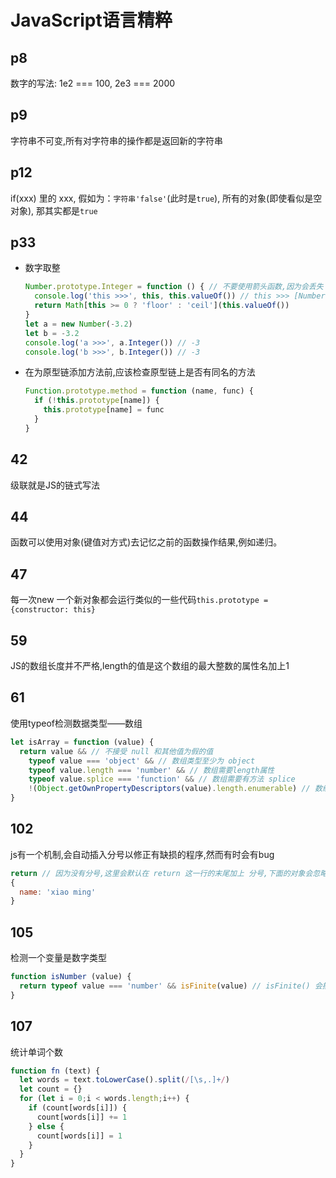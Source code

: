 # JavaScript语言精粹

## p8
数字的写法: 1e2 === 100, 2e3 === 2000
## p9
字符串不可变,所有对字符串的操作都是返回新的字符串
## p12
if(xxx) 里的 xxx, 假如为：`字符串'false'`(此时是`true`), 所有的对象(即使看似是空对象), 那其实都是`true`
## p33
- 数字取整
  ```js
  Number.prototype.Integer = function () { // 不要使用箭头函数,因为会丢失 this
    console.log('this >>>', this, this.valueOf()) // this >>> [Number: -3.2] -3.2
    return Math[this >= 0 ? 'floor' : 'ceil'](this.valueOf())
  }
  let a = new Number(-3.2)
  let b = -3.2
  console.log('a >>>', a.Integer()) // -3
  console.log('b >>>', b.Integer()) // -3
  ```
- 在为原型链添加方法前,应该检查原型链上是否有同名的方法
  ```js
  Function.prototype.method = function (name, func) {
    if (!this.prototype[name]) {
      this.prototype[name] = func
    }
  }
  ```
## 42
级联就是JS的链式写法
## 44
函数可以使用对象(键值对方式)去记忆之前的函数操作结果,例如递归。
## 47
每一次new 一个新对象都会运行类似的一些代码`this.prototype = {constructor: this}`
## 59
JS的数组长度并不严格,length的值是这个数组的最大整数的属性名加上1
## 61
使用typeof检测数据类型——数组
```js
let isArray = function (value) {
  return value && // 不接受 null 和其他值为假的值
    typeof value === 'object' && // 数组类型至少为 object
    typeof value.length === 'number' && // 数组需要length属性
    typeof value.splice === 'function' && // 数组需要有方法 splice
    !(Object.getOwnPropertyDescriptors(value).length.enumerable) // 数组的length属性不可遍历
}
```
## 102
js有一个机制,会自动插入分号以修正有缺损的程序,然而有时会有bug
```js
return // 因为没有分号,这里会默认在 return 这一行的末尾加上 分号,下面的对象会忽略,导致返回的不是对象,而是 undefined
{
  name: 'xiao ming'
}
```
## 105
检测一个变量是数字类型
```js
function isNumber (value) {
  return typeof value === 'number' && isFinite(value) // isFinite() 会排除 NaN以及inFinite, 但会将类似 '20' 的转化为 20,所以需要 typeof
} 
```
## 107
统计单词个数
```js
function fn (text) {
  let words = text.toLowerCase().split(/[\s,.]+/)
  let count = {}
  for (let i = 0;i < words.length;i++) {
    if (count[words[i]]) {
      count[words[i]] += 1
    } else {
      count[words[i]] = 1
    }
  }
}
```

